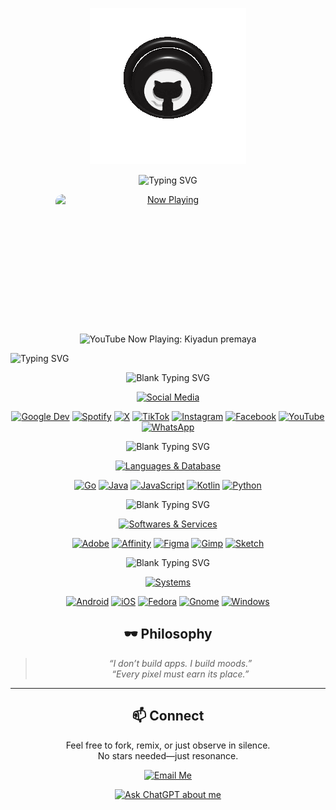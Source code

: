 
<p align="center">
  <img src="ImageToStl.com.gif" alt="Image to STL Preview">
</p>


<p align="center">
  <img src="https://readme-typing-svg.herokuapp.com?lines=♡+Welcome!+Explore+my+world+of+code!;Creativity+and+innovation!+♡&font=Fira+Code&size=24&color=28a745&center=true&width=600&duration=8000" alt="Typing SVG" />
</p>

<p align="center">
  <a href="https://youtube.com/watch?v=iBlpUYogVTw" target="_blank">
    <img src="thumbnail.png" 
         alt="Now Playing" 
         width="360" 
         height="203"
         style="display:block; margin-bottom:20px; border-radius:12px;"/>
  </a>
</p>

<p align="center">
  <img src="https://img.shields.io/badge/YouTube%20Now%20Playing-Kiyadun%20premaya-FF0000?style=for-the-badge&logo=youtube&logoColor=white" alt="YouTube Now Playing: Kiyadun premaya" />
</p>



![Typing SVG](https://readme-typing-svg.herokuapp.com?font=Fira+Code&size=36&pause=100&color=00FF00&center=true&width=800&lines=ﮩ٨ـﮩﮩ٨ـ♡ﮩ٨ـﮩﮩ٨ـ;ﮩ٨ـﮩﮩ٨ـ♡ﮩ٨ـﮩﮩ٨ـ;ﮩ٨ـﮩﮩ٨ـ♡ﮩ٨ـﮩﮩ٨ـ)


<p align="center">
  <img src="https://readme-typing-svg.herokuapp.com?lines=;&lines=;&lines=;&lines=;&lines=;&lines=;&font=Fira+Code&size=24&color=28a745&center=true&width=800&duration=8000" alt="Blank Typing SVG" />
</p>



<p align="center">
  <a href="#"><img src="https://img.shields.io/badge/Social%20Media-28a745?style=for-the-badge&logoColor=white" alt="Social Media"/></a>
</p>

<p align="center">
  <a href="https://developers.google.com/profile/u/mrkaviyaa"><img src="https://img.shields.io/badge/Google%20Dev-4285F4?style=for-the-badge&logo=google&logoColor=white" alt="Google Dev"/></a>
  <a href="https://open.spotify.com/user/22jg2nzzjqglq2mzjqznopmba?si=1oxx6irkQf-81q4RMkK6mg"><img src="https://img.shields.io/badge/Spotify-1ED760?style=for-the-badge&logo=spotify&logoColor=white" alt="Spotify"/></a>
  <a href="https://x.com/mkaviyaa"><img src="https://img.shields.io/badge/X-000000?style=for-the-badge&logo=x&logoColor=white" alt="X"/></a>
  <a href="https://www.tiktok.com/@mkaviyaa"><img src="https://img.shields.io/badge/TikTok-010101?style=for-the-badge&logo=tiktok&logoColor=white" alt="TikTok"/></a>
  <a href="https://www.instagram.com/m.r.kaviyaa/"><img src="https://img.shields.io/badge/Instagram-E4405F?style=for-the-badge&logo=instagram&logoColor=white" alt="Instagram"/></a>
  <a href="https://www.facebook.com/m.r.kaviyaa/"><img src="https://img.shields.io/badge/Facebook-0866FF?style=for-the-badge&logo=facebook&logoColor=white" alt="Facebook"/></a>
  <a href="https://youtube.com/@mr-kaviyaa"><img src="https://img.shields.io/badge/YouTube-FF0000?style=for-the-badge&logo=youtube&logoColor=white" alt="YouTube"/></a>
  <a href="https://wa.me/94705606337"><img src="https://img.shields.io/badge/WhatsApp-25D366?style=for-the-badge&logo=whatsapp&logoColor=white" alt="WhatsApp"/></a>
</p>


<p align="center">
  <img src="https://readme-typing-svg.herokuapp.com?lines=;&lines=;&lines=;&lines=;&lines=;&lines=;&font=Fira+Code&size=24&color=28a745&center=true&width=800&duration=8000" alt="Blank Typing SVG" />
</p>


<p align="center">
  <a href="#"><img src="https://img.shields.io/badge/Languages%20&%20Database-28a745?style=for-the-badge&logoColor=white" alt="Languages & Database"/></a>
</p>

<p align="center">
  <a href="https://golang.org/"><img src="https://img.shields.io/badge/go-%2308afd8.svg?style=for-the-badge&logo=go&logoColor=white" alt="Go"/></a>
  <a href="https://www.java.com/"><img src="https://img.shields.io/badge/java-%23ED8B00.svg?style=for-the-badge&logo=openjdk&logoColor=white" alt="Java"/></a>
  <a href="https://www.javascript.com/"><img src="https://img.shields.io/badge/javascript-%23f0dc55.svg?style=for-the-badge&logo=javascript&logoColor=black" alt="JavaScript"/></a>
  <a href="https://kotlinlang.org/"><img src="https://img.shields.io/badge/kotlin-%237F52FF.svg?style=for-the-badge&logo=kotlin&logoColor=white" alt="Kotlin"/></a>
  <a href="https://www.python.org/"><img src="https://img.shields.io/badge/python-3670A0?style=for-the-badge&logo=python&logoColor=ffdd54" alt="Python"/></a>
</p>


<p align="center">
  <img src="https://readme-typing-svg.herokuapp.com?lines=;&lines=;&lines=;&lines=;&lines=;&lines=;&font=Fira+Code&size=24&color=28a745&center=true&width=800&duration=8000" alt="Blank Typing SVG" />
</p>


<p align="center">
  <a href="#"><img src="https://img.shields.io/badge/Softwares%20&%20Services-28a745?style=for-the-badge&logoColor=white" alt="Softwares & Services"/></a>
</p>

<p align="center">
  <a href="https://www.adobe.com/"><img src="https://img.shields.io/badge/adobe-%23fa1408.svg?style=for-the-badge&logo=adobe&logoColor=white" alt="Adobe"/></a>
  <a href="https://affinity.serif.com/"><img src="https://img.shields.io/badge/Affinity-222324.svg?style=for-the-badge&logo=Affinity&logoColor=white" alt="Affinity"/></a>
  <a href="https://www.figma.com/"><img src="https://img.shields.io/badge/figma-%23f25425.svg?style=for-the-badge&logo=figma&logoColor=white" alt="Figma"/></a>
  <a href="https://www.gimp.org/"><img src="https://img.shields.io/badge/Gimp-605949?style=for-the-badge&logo=gimp&logoColor=FFFFFF" alt="Gimp"/></a>
  <a href="https://www.sketch.com/"><img src="https://img.shields.io/badge/Sketch-fdb008?style=for-the-badge&logo=sketch&logoColor=black" alt="Sketch"/></a>
</p>


<p align="center">
  <img src="https://readme-typing-svg.herokuapp.com?lines=;&lines=;&lines=;&lines=;&lines=;&lines=;&font=Fira+Code&size=24&color=28a745&center=true&width=800&duration=8000" alt="Blank Typing SVG" />
</p>


<p align="center">
  <a href="#"><img src="https://img.shields.io/badge/Systems-28a745?style=for-the-badge&logoColor=white" alt="Systems"/></a>
</p>

<p align="center">
  <a href="https://www.android.com/"><img src="https://img.shields.io/badge/Android-3aab58?style=for-the-badge&logo=android&logoColor=white" alt="Android"/></a>
  <a href="https://www.apple.com/ios/"><img src="https://img.shields.io/badge/iOS-000000?style=for-the-badge&logo=ios&logoColor=white" alt="iOS"/></a>
  <a href="https://getfedora.org/"><img src="https://img.shields.io/badge/Fedora-51A2DA?style=for-the-badge&logo=fedora&logoColor=white" alt="Fedora"/></a>
  <a href="https://www.gnome.org/"><img src="https://img.shields.io/badge/GNOME-080808.svg?style=for-the-badge&logo=GNOME&logoColor=white" alt="Gnome"/></a>
  <a href="https://www.microsoft.com/windows/"><img src="https://img.shields.io/badge/Windows-087cd5?style=for-the-badge&logo=windows&logoColor=white" alt="Windows"/></a>
</p>


<div align="center">

## 🕶️ Philosophy
> _“I don’t build apps. I build moods.”_  
> _“Every pixel must earn its place.”_

---

## 📫 Connect
Feel free to fork, remix, or just observe in silence.  
No stars needed—just resonance.

</div>

<div align="center">

[![Email Me](https://img.shields.io/badge/Email-Me-28a745?style=for-the-badge&logo=gmail&logoColor=white)](mailto:g.y.d.m.kavinda@gmail.com)

</div>

<p align="center">
  <a href="https://chat.openai.com/?prompt=Tell+me+about+Mr.Kavinda">
    <img src="https://img.shields.io/badge/Ask-ChatGPT-28a745?style=for-the-badge&logo=openai&logoColor=white" alt="Ask ChatGPT about me"/>
  </a>
</p>
